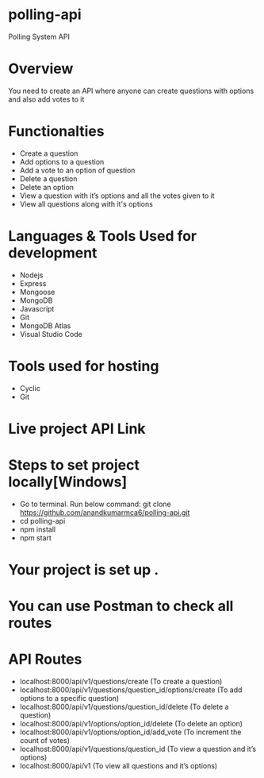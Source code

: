 # polling-api
Polling System API
# Overview
You need to create an API where anyone can create questions with options and also add votes to it
# Functionalties
-	Create a question
-	Add options to a question
-	Add a vote to an option of question
-	Delete a question 
-	Delete an option 
-	View a question with it’s options and all the votes given to it
-    View all questions along with it's options

# Languages & Tools Used for development
- Nodejs
- Express
- Mongoose
- MongoDB
- Javascript
- Git
- MongoDB Atlas
- Visual Studio Code
# Tools used for hosting
- Cyclic
- Git
# Live project API Link


# Steps to set project locally[Windows]
- Go to terminal. Run below command:
     git clone https://github.com/anandkumarmca6/polling-api.git
-  cd polling-api
- npm install
- npm start
 # Your project is set up .
 # You can use Postman to check all routes
 # API Routes 
-	localhost:8000/api/v1/questions/create  (To create a question)
-	localhost:8000/api/v1/questions/question_id/options/create (To add options to a specific question)
-	localhost:8000/api/v1/questions/question_id/delete (To delete a question)
-	localhost:8000/api/v1/options/option_id/delete (To delete an option)
-	localhost:8000/api/v1/options/option_id/add_vote (To increment the count of votes)
-	localhost:8000/api/v1/questions/question_id (To view a question and it’s options)
-	localhost:8000/api/v1 (To view all questions and it’s options)

